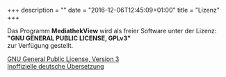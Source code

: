 +++
description = ""
date = "2016-12-06T12:45:09+01:00"
title = "Lizenz"
+++

Das Programm **MediathekView** wird als freier Software unter der Lizenz:<br />
**"GNU GENERAL PUBLIC LICENSE, GPLv3"**<br />
zur Verfügung gestellt.


[GNU General Public License, Version 3](https://www.gnu.org/licenses/gpl-3.0.txt)<br />
[Inoffizielle deutsche Übersetzung](http://www.gnu.de/documents/gpl-3.0.de.html)